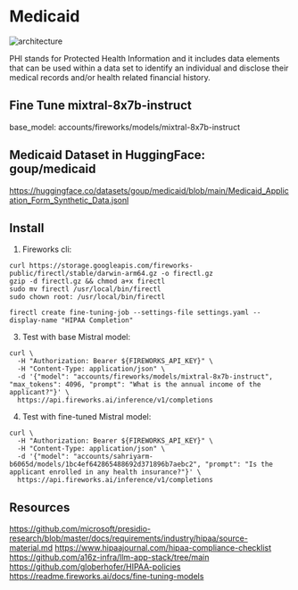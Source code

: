 # Medicaid

![architecture](./architecture.jpg "Medicaid Architecture")

PHI stands for Protected Health Information and it includes data elements that can be used within a data set to identify an individual and disclose their medical records and/or health related financial history.

## Fine Tune mixtral-8x7b-instruct

base_model: accounts/fireworks/models/mixtral-8x7b-instruct

## Medicaid Dataset in HuggingFace: goup/medicaid
https://huggingface.co/datasets/goup/medicaid/blob/main/Medicaid_Application_Form_Synthetic_Data.jsonl


## Install

1. Fireworks cli:
```
curl https://storage.googleapis.com/fireworks-public/firectl/stable/darwin-arm64.gz -o firectl.gz
gzip -d firectl.gz && chmod a+x firectl
sudo mv firectl /usr/local/bin/firectl
sudo chown root: /usr/local/bin/firectl
```

```
firectl create fine-tuning-job --settings-file settings.yaml --display-name "HIPAA Completion"
```

3. Test with base Mistral model:
```
curl \
  -H "Authorization: Bearer ${FIREWORKS_API_KEY}" \
  -H "Content-Type: application/json" \
  -d '{"model": "accounts/fireworks/models/mixtral-8x7b-instruct",  "max_tokens": 4096, "prompt": "What is the annual income of the applicant?"}' \
  https://api.fireworks.ai/inference/v1/completions
```

4. Test with fine-tuned Mistral model:
```
curl \
  -H "Authorization: Bearer ${FIREWORKS_API_KEY}" \
  -H "Content-Type: application/json" \
  -d '{"model": "accounts/sahriyarm-b6065d/models/1bc4ef642865488692d371896b7aebc2", "prompt": "Is the applicant enrolled in any health insurance?"}' \
  https://api.fireworks.ai/inference/v1/completions
```




## Resources
https://github.com/microsoft/presidio-research/blob/master/docs/requirements/industry/hipaa/source-material.md
https://www.hipaajournal.com/hipaa-compliance-checklist
https://github.com/a16z-infra/llm-app-stack/tree/main
https://github.com/globerhofer/HIPAA-policies
https://readme.fireworks.ai/docs/fine-tuning-models

